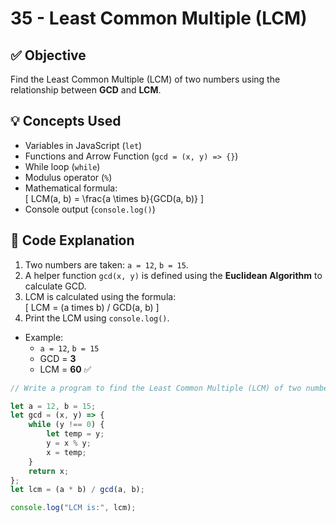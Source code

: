 # 35 - Least Common Multiple (LCM)

## ✅ Objective  
Find the Least Common Multiple (LCM) of two numbers using the relationship between **GCD** and **LCM**.  

## 💡 Concepts Used  
- Variables in JavaScript (`let`)  
- Functions and Arrow Function (`gcd = (x, y) => {}`)  
- While loop (`while`)  
- Modulus operator (`%`)  
- Mathematical formula:  
  \[
  LCM(a, b) = \frac{a \times b}{GCD(a, b)}
  \]  
- Console output (`console.log()`)  

## 📘 Code Explanation  
1. Two numbers are taken: `a = 12`, `b = 15`.  
2. A helper function `gcd(x, y)` is defined using the **Euclidean Algorithm** to calculate GCD.  
3. LCM is calculated using the formula:  
   \[
   LCM = (a times b) / GCD(a, b)
   \]  
4. Print the LCM using `console.log()`.  

- Example:  
  - `a = 12`, `b = 15`  
  - GCD = **3**  
  - LCM = **60** ✅  

```javascript
// Write a program to find the Least Common Multiple (LCM) of two numbers.

let a = 12, b = 15;
let gcd = (x, y) => {
    while (y !== 0) {
        let temp = y;
        y = x % y;
        x = temp;
    }
    return x;
};
let lcm = (a * b) / gcd(a, b);

console.log("LCM is:", lcm);
